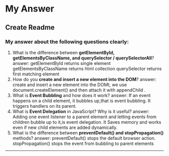 # My Answer
## Create Readme

### My answer about the following questions clearly:

1. What is the difference between **getElementById, getElementsByClassName, and querySelector / querySelectorAll**?
   answer: getElementById returns single element
           getElementsByClassName returns html collection
           querySelector returns first matching element  
2. How do you **create and insert a new element into the DOM**?
   answer: create and insert a new element into the DOMt, we use document.createElement() and                then attach it with appendChild .
3. What is **Event Bubbling** and how does it work?
   answer: If an event happens on a child element, it bubbles up,that is event bubbling.
           It triggers handlers on its parent.
4. What is **Event Delegation** in JavaScript? Why is it useful?
   answer: Adding one event listener to a parent element and letting events from children bubble             up to it,is event delegation.
            It Saves memory and works even if new child elements are added dynamically.
5. What is the difference between **preventDefault() and stopPropagation()** methods?
    answer: preventDefault() stops the default browser action.
            stopPropagation() stops the event from bubbling to parent elements
---
